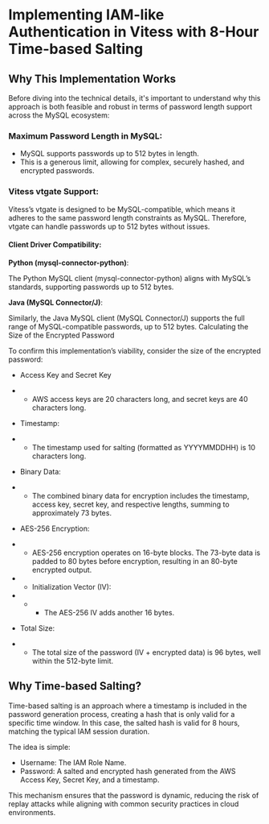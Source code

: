 # Implementing IAM-like Authentication in Vitess with 8-Hour Time-based Salting

## Why This Implementation Works

Before diving into the technical details, it's important to understand why this approach is both feasible and robust in terms of password length support across the MySQL ecosystem:

### Maximum Password Length in MySQL:
* MySQL supports passwords up to 512 bytes in length. 
* This is a generous limit, allowing for complex, securely hashed, and encrypted passwords.

### Vitess vtgate Support:

Vitess’s vtgate is designed to be MySQL-compatible, which means it adheres to the same password length constraints as MySQL. Therefore, vtgate can handle passwords up to 512 bytes without issues.

#### Client Driver Compatibility:
**Python (mysql-connector-python)**: 

The Python MySQL client (mysql-connector-python) aligns with MySQL’s standards, supporting passwords up to 512 bytes.

**Java (MySQL Connector/J)**: 

Similarly, the Java MySQL client (MySQL Connector/J) supports the full range of MySQL-compatible passwords, up to 512 bytes.
Calculating the Size of the Encrypted Password

To confirm this implementation’s viability, consider the size of the encrypted password:

* Access Key and Secret Key
* * AWS access keys are 20 characters long, and secret keys are 40 characters long.

* Timestamp:
* * The timestamp used for salting (formatted as YYYYMMDDHH) is 10 characters long.

* Binary Data:
* * The combined binary data for encryption includes the timestamp, access key, secret key, and respective lengths, summing to approximately 73 bytes.

* AES-256 Encryption:
* * AES-256 encryption operates on 16-byte blocks. The 73-byte data is padded to 80 bytes before encryption, resulting in an 80-byte encrypted output.
* * Initialization Vector (IV):
* * * The AES-256 IV adds another 16 bytes.
* Total Size:
* * The total size of the password (IV + encrypted data) is 96 bytes, well within the 512-byte limit.

## Why Time-based Salting?
Time-based salting is an approach where a timestamp is included in the password generation process, creating a hash that is only valid for a specific time window. In this case, the salted hash is valid for 8 hours, matching the typical IAM session duration.

The idea is simple:

* Username: The IAM Role Name.
* Password: A salted and encrypted hash generated from the AWS Access Key, Secret Key, and a timestamp.

This mechanism ensures that the password is dynamic, reducing the risk of replay attacks while aligning with common security practices in cloud environments.
